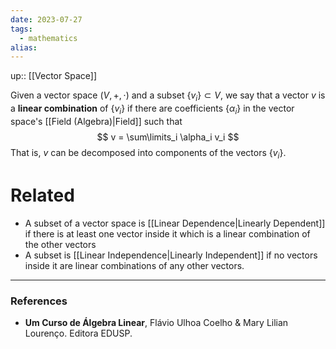```yaml
---
date: 2023-07-27
tags:
  - mathematics
alias: 
---
```

up:: [[Vector Space]]

Given a vector space $(V, +, \cdot)$ and a subset $\{v_i\} \subset V$, we say that a vector $v$ is a **linear combination** of $\{v_i\}$ if there are coefficients $\{\alpha_i\}$ in the vector space's [[Field (Algebra)|Field]] such that
$$
v = \sum\limits_i \alpha_i v_i
$$
That is, $v$ can be decomposed into components of the vectors $\{v_i\}$.

# Related
- A subset of a vector space is [[Linear Dependence|Linearly Dependent]] if there is at least one vector inside it which is a linear combination of the other vectors
- A subset is [[Linear Independence|Linearly Independent]] if no vectors inside it are linear combinations of any other vectors.

---
### References
- **Um Curso de Álgebra Linear**, Flávio Ulhoa Coelho & Mary Lilian Lourenço. Editora EDUSP.